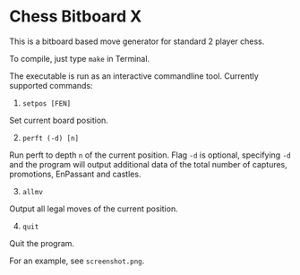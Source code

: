 # Chess Bitboard X

This is a bitboard based move generator for standard 2 player chess.

To compile, just type `make` in Terminal.

The executable is run as an interactive commandline tool. Currently supported commands:

1. `setpos [FEN]`

Set current board position.

2. `perft (-d) [n]`

Run perft to depth `n` of the current position. Flag `-d` is optional, specifying `-d` and the program will output additional data of the total number of captures, promotions, EnPassant and castles.

3. `allmv`

Output all legal moves of the current position.

4. `quit`

Quit the program.

For an example, see `screenshot.png`.
